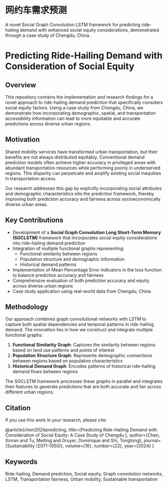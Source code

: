 # 网约车需求预测
A novel Social Graph Convolution LSTM framework for predicting ride-hailing demand with enhanced social equity considerations, demonstrated through a case study of Chengdu, China.

# Predicting Ride-Hailing Demand with Consideration of Social Equity

## Overview

This repository contains the implementation and research findings for a novel approach to ride-hailing demand prediction that specifically considers social equity factors. Using a case study from Chengdu, China, we demonstrate how incorporating demographic, spatial, and transportation accessibility information can lead to more equitable and accurate predictions across diverse urban regions.

## Motivation

Shared mobility services have transformed urban transportation, but their benefits are not always distributed equitably. Conventional demand prediction models often achieve higher accuracy in privileged areas with abundant transportation resources while performing poorly in underserved regions. This disparity can perpetuate and amplify existing social inequities in transportation access.

Our research addresses this gap by explicitly incorporating social attributes and demographic characteristics into the prediction framework, thereby improving both prediction accuracy and fairness across socioeconomically diverse urban areas.

## Key Contributions

- Development of a **Social Graph Convolution Long Short-Term Memory (SGCLSTM)** framework that incorporates social equity considerations into ride-hailing demand prediction
- Integration of multiple functional graphs representing:
  - Functional similarity between regions
  - Population structure and demographic information
  - Historical demand patterns
- Implementation of Mean Percentage Error indicators in the loss function to balance prediction accuracy and fairness
- Comprehensive evaluation of both prediction accuracy and equity across diverse urban regions
- Case study application using real-world data from Chengdu, China

## Methodology

Our approach combines graph convolutional networks with LSTM to capture both spatial dependencies and temporal patterns in ride-hailing demand. The innovation lies in how we construct and integrate multiple functional graphs:

1. **Functional Similarity Graph**: Captures the similarity between regions based on land use patterns and points of interest
2. **Population Structure Graph**: Represents demographic connections between regions based on population characteristics
3. **Historical Demand Graph**: Encodes patterns of historical ride-hailing demand flows between regions

The SGCLSTM framework processes these graphs in parallel and integrates their features to generate predictions that are both accurate and fair across different urban regions.

## Citation

If you use this work in your research, please cite:

@article{chen2024predicting,
  title={Predicting Ride-Hailing Demand with Consideration of Social Equity: A Case Study of Chengdu.},
  author={Chen, Xinran and Tu, Meiting and Gruyer, Dominique and Shi, Tongtong},
  journal={Sustainability (2071-1050)},
  volume={16},
  number={22},
  year={2024}
}

## Keywords

Ride-hailing, Demand prediction, Social equity, Graph convolution networks, LSTM, Transportation fairness, Urban mobility, Sustainable transportation
